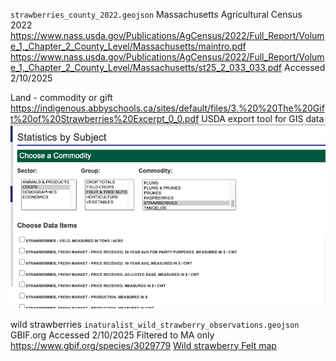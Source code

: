 `strawberries_county_2022.geojson`
Massachusetts Agricultural Census 2022
https://www.nass.usda.gov/Publications/AgCensus/2022/Full_Report/Volume_1,_Chapter_2_County_Level/Massachusetts/maintro.pdf
https://www.nass.usda.gov/Publications/AgCensus/2022/Full_Report/Volume_1,_Chapter_2_County_Level/Massachusetts/st25_2_033_033.pdf
Accessed 2/10/2025


Land - commodity or gift
https://indigenous.abbyschools.ca/sites/default/files/3.%20%20The%20Gift%20of%20Strawberries%20Excerpt_0_0.pdf
USDA export tool for GIS data
![USDA export tool](usda-export.png)


wild strawberries
`inaturalist_wild_strawberry_observations.geojson`
GBIF.org
Accessed 2/10/2025
Filtered to MA only
https://www.gbif.org/species/3029779
[Wild strawberry Felt map](https://www.gbif.org/species/3029779)